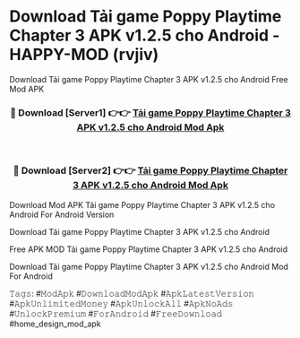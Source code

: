 # Download Tải game Poppy Playtime Chapter 3 APK v1.2.5 cho Android - HAPPY-MOD (rvjiv)
Download Tải game Poppy Playtime Chapter 3 APK v1.2.5 cho Android Free Mod APK

<div align="center">
<h3>🔴 Download [Server1] 👉👉 <a href="https://apkcomod.com?title=Tải_game_Poppy_Playtime_Chapter_3_APK_v1.2.5_cho_Android">Tải game Poppy Playtime Chapter 3 APK v1.2.5 cho Android Mod Apk</a></h3><br>

<h3>🔴 Download [Server2] 👉👉 <a href="https://apkcomod.com?title=Tải_game_Poppy_Playtime_Chapter_3_APK_v1.2.5_cho_Android">Tải game Poppy Playtime Chapter 3 APK v1.2.5 cho Android Mod Apk</a></h3>
</div>


Download Mod APK Tải game Poppy Playtime Chapter 3 APK v1.2.5 cho Android For Android Version

Download Tải game Poppy Playtime Chapter 3 APK v1.2.5 cho Android 

Free APK MOD Tải game Poppy Playtime Chapter 3 APK v1.2.5 cho Android 

Download Tải game Poppy Playtime Chapter 3 APK v1.2.5 cho Android Mod For Android

𝚃𝚊𝚐𝚜: #𝙼𝚘𝚍𝙰𝚙𝚔 #𝙳𝚘𝚠𝚗𝚕𝚘𝚊𝚍𝙼𝚘𝚍𝙰𝚙𝚔 #𝙰𝚙𝚔𝙻𝚊𝚝𝚎𝚜𝚝𝚅𝚎𝚛𝚜𝚒𝚘𝚗 #𝙰𝚙𝚔𝚄𝚗𝚕𝚒𝚖𝚒𝚝𝚎𝚍𝙼𝚘𝚗𝚎𝚢 #𝙰𝚙𝚔𝚄𝚗𝚕𝚘𝚌𝚔𝙰𝚕𝚕 #𝙰𝚙𝚔𝙽𝚘𝙰𝚍𝚜 #𝚄𝚗𝚕𝚘𝚌𝚔𝙿𝚛𝚎𝚖𝚒𝚞𝚖 #𝙵𝚘𝚛𝙰𝚗𝚍𝚛𝚘𝚒𝚍 #𝙵𝚛𝚎𝚎𝙳𝚘𝚠𝚗𝚕𝚘𝚊𝚍 #home_design_mod_apk